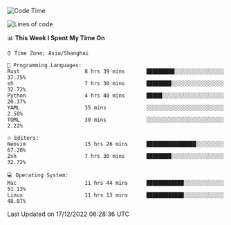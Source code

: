 <!--START_SECTION:waka-->
![Code Time](http://img.shields.io/badge/Code%20Time-1%2C066%20hrs%2040%20mins-blue)

![Lines of code](https://img.shields.io/badge/From%20Hello%20World%20I%27ve%20Written-24%20Thousand%20lines%20of%20code-blue)

📊 **This Week I Spent My Time On** 

```text
⌚︎ Time Zone: Asia/Shanghai

💬 Programming Languages: 
Rust                     8 hrs 39 mins       █████████░░░░░░░░░░░░░░░░   37.75% 
sh                       7 hrs 30 mins       ████████░░░░░░░░░░░░░░░░░   32.72% 
Python                   4 hrs 40 mins       █████░░░░░░░░░░░░░░░░░░░░   20.37% 
YAML                     35 mins             ░░░░░░░░░░░░░░░░░░░░░░░░░   2.58% 
TOML                     30 mins             ░░░░░░░░░░░░░░░░░░░░░░░░░   2.22%

🔥 Editors: 
Neovim                   15 hrs 26 mins      ████████████████░░░░░░░░░   67.28% 
Zsh                      7 hrs 30 mins       ████████░░░░░░░░░░░░░░░░░   32.72%

💻 Operating System: 
Mac                      11 hrs 44 mins      ████████████░░░░░░░░░░░░░   51.13% 
Linux                    11 hrs 13 mins      ████████████░░░░░░░░░░░░░   48.87%

```


 Last Updated on 17/12/2022 06:28:36 UTC
<!--END_SECTION:waka-->
